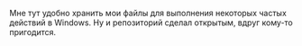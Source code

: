 Мне тут удобно хранить мои файлы для выполнения некоторых частых действий в Windows. Ну и репозиторий сделал открытым, вдруг кому-то пригодится.
